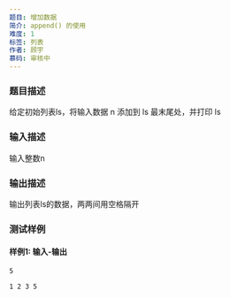 ```yaml
---
题目: 增加数据
简介: append() 的使用
难度: 1
标签: 列表
作者: 顾宇
慕码: 审核中
---
```


### 题目描述

给定初始列表ls，将输入数据 n 添加到 ls 最末尾处，并打印 ls

### 输入描述

输入整数n

### 输出描述

输出列表ls的数据，两两间用空格隔开

### 测试样例

#### 样例1: 输入-输出

```
5
```

```
1 2 3 5
```

